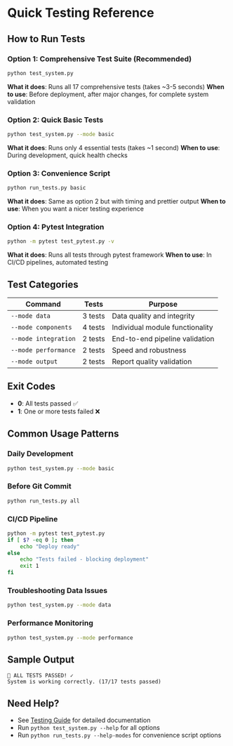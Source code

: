 # Quick Testing Reference

## How to Run Tests

### Option 1: Comprehensive Test Suite (Recommended)
```bash
python test_system.py
```
**What it does**: Runs all 17 comprehensive tests (takes ~3-5 seconds)
**When to use**: Before deployment, after major changes, for complete system validation

### Option 2: Quick Basic Tests
```bash
python test_system.py --mode basic
```
**What it does**: Runs only 4 essential tests (takes ~1 second)
**When to use**: During development, quick health checks

### Option 3: Convenience Script
```bash
python run_tests.py basic
```
**What it does**: Same as option 2 but with timing and prettier output
**When to use**: When you want a nicer testing experience

### Option 4: Pytest Integration
```bash
python -m pytest test_pytest.py -v
```
**What it does**: Runs all tests through pytest framework
**When to use**: In CI/CD pipelines, automated testing

## Test Categories

| Command | Tests | Purpose |
|---------|-------|---------|
| `--mode data` | 3 tests | Data quality and integrity |
| `--mode components` | 4 tests | Individual module functionality |
| `--mode integration` | 2 tests | End-to-end pipeline validation |
| `--mode performance` | 2 tests | Speed and robustness |
| `--mode output` | 2 tests | Report quality validation |

## Exit Codes
- **0**: All tests passed ✅
- **1**: One or more tests failed ❌

## Common Usage Patterns

### Daily Development
```bash
python test_system.py --mode basic
```

### Before Git Commit
```bash
python run_tests.py all
```

### CI/CD Pipeline
```bash
python -m pytest test_pytest.py
if [ $? -eq 0 ]; then
    echo "Deploy ready"
else
    echo "Tests failed - blocking deployment"
    exit 1
fi
```

### Troubleshooting Data Issues
```bash
python test_system.py --mode data
```

### Performance Monitoring
```bash
python test_system.py --mode performance
```

## Sample Output
```
🎉 ALL TESTS PASSED! ✓
System is working correctly. (17/17 tests passed)
```

## Need Help?
- See [Testing Guide](docs/testing_guide.md) for detailed documentation
- Run `python test_system.py --help` for all options
- Run `python run_tests.py --help-modes` for convenience script options